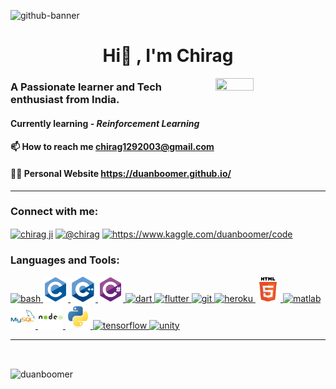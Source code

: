 ![github-banner](https://user-images.githubusercontent.com/75297171/232302548-ca61a270-ccc5-479e-b3ce-271bea384059.jpeg)

<h1 align="center">Hi👋 , I'm Chirag</h1>

<!-- ![octocat-1681643746754](https://user-images.githubusercontent.com/75297171/232305863-b58b4491-4bbc-4579-9ed1-2bac542b7af1.png) -->

<img src= "https://user-images.githubusercontent.com/75297171/232305863-b58b4491-4bbc-4579-9ed1-2bac542b7af1.png" width="35%" height="35%" align = "right">

<h3 align="start">A Passionate learner and Tech enthusiast from India.</h3>

#### **Currently learning** - _Reinforcement Learning_
#### 📫 How to reach me **chirag1292003@gmail.com** 
#### 👨‍💻 Personal Website **https://duanboomer.github.io/** 

<!-- <iframe src="https://giphy.com/embed/3oEduLPzcE6qsCj8S4" width="480" height="360" frameBorder="0" class="giphy-embed" allowFullScreen></iframe><p><a href="https://giphy.com/gifs/glitch-lcd-bar-code-3oEduLPzcE6qsCj8S4">via GIPHY</a></p> -->
<hr>
<h3 align="left">Connect with me:</h3>
<p align="left">
  <a href="https://www.linkedin.com/in/chirag-ji-163a38221/" target="blank"><img align="center" src="https://raw.githubusercontent.com/rahuldkjain/github-profile-readme-generator/master/src/images/icons/Social/linked-in-alt.svg" alt="chirag ji" height="30" width="40" /></a>
<a href="https://medium.com/@chirag1292003" target="blank"><img align="center" src="https://raw.githubusercontent.com/rahuldkjain/github-profile-readme-generator/master/src/images/icons/Social/medium.svg" alt="@chirag" height="30" width="40" /></a>
  <a href="https://www.kaggle.com/duanboomer/code" target="blank"><img align="center" src="https://raw.githubusercontent.com/rahuldkjain/github-profile-readme-generator/master/src/images/icons/Social/kaggle.svg" alt="https://www.kaggle.com/duanboomer/code" height="30" width="40" /></a>
</p>

<h3 align="left">Languages and Tools:</h3>
<p align="left"> <a href="https://www.gnu.org/software/bash/" target="_blank" rel="noreferrer"> <img src="https://www.vectorlogo.zone/logos/gnu_bash/gnu_bash-icon.svg" alt="bash" width="40" height="40"/> </a> <a href="https://www.cprogramming.com/" target="_blank" rel="noreferrer"> <img src="https://raw.githubusercontent.com/devicons/devicon/master/icons/c/c-original.svg" alt="c" width="40" height="40"/> </a> <a href="https://www.w3schools.com/cpp/" target="_blank" rel="noreferrer"> <img src="https://raw.githubusercontent.com/devicons/devicon/master/icons/cplusplus/cplusplus-original.svg" alt="cplusplus" width="40" height="40"/> </a> <a href="https://www.w3schools.com/cs/" target="_blank" rel="noreferrer"> <img src="https://raw.githubusercontent.com/devicons/devicon/master/icons/csharp/csharp-original.svg" alt="csharp" width="40" height="40"/> </a> <a href="https://dart.dev" target="_blank" rel="noreferrer"> <img src="https://www.vectorlogo.zone/logos/dartlang/dartlang-icon.svg" alt="dart" width="40" height="40"/> </a> <a href="https://flutter.dev" target="_blank" rel="noreferrer"> <img src="https://www.vectorlogo.zone/logos/flutterio/flutterio-icon.svg" alt="flutter" width="40" height="40"/> </a> <a href="https://git-scm.com/" target="_blank" rel="noreferrer"> <img src="https://www.vectorlogo.zone/logos/git-scm/git-scm-icon.svg" alt="git" width="40" height="40"/> </a> <a href="https://heroku.com" target="_blank" rel="noreferrer"> <img src="https://www.vectorlogo.zone/logos/heroku/heroku-icon.svg" alt="heroku" width="40" height="40"/> </a> <a href="https://www.w3.org/html/" target="_blank" rel="noreferrer"> <img src="https://raw.githubusercontent.com/devicons/devicon/master/icons/html5/html5-original-wordmark.svg" alt="html5" width="40" height="40"/> </a> <a href="https://www.mathworks.com/" target="_blank" rel="noreferrer"> <img src="https://upload.wikimedia.org/wikipedia/commons/2/21/Matlab_Logo.png" alt="matlab" width="40" height="40"/> </a> <a href="https://www.mysql.com/" target="_blank" rel="noreferrer"> <img src="https://raw.githubusercontent.com/devicons/devicon/master/icons/mysql/mysql-original-wordmark.svg" alt="mysql" width="40" height="40"/> </a> <a href="https://nodejs.org" target="_blank" rel="noreferrer"> <img src="https://raw.githubusercontent.com/devicons/devicon/master/icons/nodejs/nodejs-original-wordmark.svg" alt="nodejs" width="40" height="40"/> </a> <a href="https://www.python.org" target="_blank" rel="noreferrer"> <img src="https://raw.githubusercontent.com/devicons/devicon/master/icons/python/python-original.svg" alt="python" width="40" height="40"/> </a> <a href="https://www.tensorflow.org" target="_blank" rel="noreferrer"> <img src="https://www.vectorlogo.zone/logos/tensorflow/tensorflow-icon.svg" alt="tensorflow" width="40" height="40"/> </a> <a href="https://unity.com/" target="_blank" rel="noreferrer"> <img src="https://www.vectorlogo.zone/logos/unity3d/unity3d-icon.svg" alt="unity" width="40" height="40"/> </a></p>

<hr><br>
<p><img align="center" src="https://github-readme-streak-stats.herokuapp.com/?user=DuanBoomer&" alt="duanboomer" /></p>

